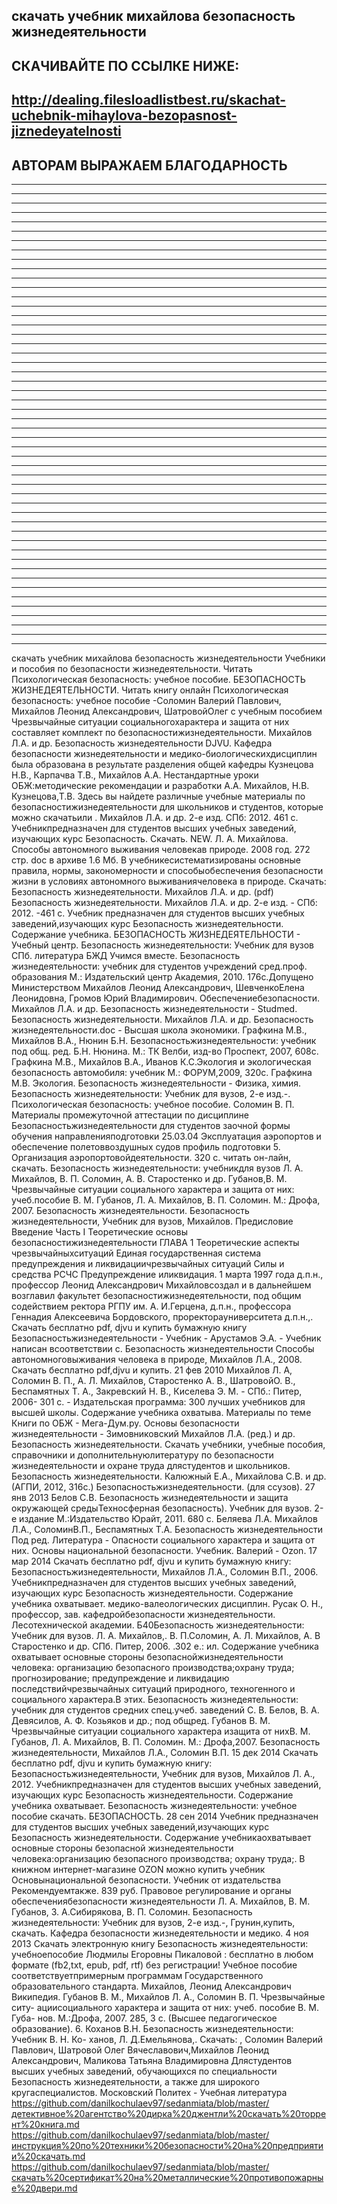 скачать учебник михайлова безопасность жизнедеятельности
--------------------------------------------------
СКАЧИВАЙТЕ ПО ССЫЛКЕ НИЖЕ:
--------------------------------------------------
http://dealing.filesloadlistbest.ru/skachat-uchebnik-mihaylova-bezopasnost-jiznedeyatelnosti
--------------------------------------------------
АВТОРАМ ВЫРАЖАЕМ БЛАГОДАРНОСТЬ
--------------------------------------------------
--------------------------------------------------
--------------------------------------------------
--------------------------------------------------
--------------------------------------------------
--------------------------------------------------
--------------------------------------------------
--------------------------------------------------
--------------------------------------------------
--------------------------------------------------
--------------------------------------------------
--------------------------------------------------
--------------------------------------------------
--------------------------------------------------
--------------------------------------------------
--------------------------------------------------
--------------------------------------------------
--------------------------------------------------
--------------------------------------------------
--------------------------------------------------
--------------------------------------------------
--------------------------------------------------
--------------------------------------------------
--------------------------------------------------
--------------------------------------------------
--------------------------------------------------
--------------------------------------------------
--------------------------------------------------
--------------------------------------------------
--------------------------------------------------
--------------------------------------------------
--------------------------------------------------
--------------------------------------------------
--------------------------------------------------
--------------------------------------------------
--------------------------------------------------
--------------------------------------------------
--------------------------------------------------
--------------------------------------------------
--------------------------------------------------
--------------------------------------------------
--------------------------------------------------
--------------------------------------------------
--------------------------------------------------
--------------------------------------------------
--------------------------------------------------
--------------------------------------------------
--------------------------------------------------
--------------------------------------------------
--------------------------------------------------
--------------------------------------------------
скачать учебник михайлова безопасность жизнедеятельности Учебники и пособия по безопасности жизнедеятельности. Читать Психологическая безопасность: учебное пособие. БЕЗОПАСНОСТЬ ЖИЗНЕДЕЯТЕЛЬНОСТИ. Читать книгу онлайн Психологическая безопасность: учебное пособие -Соломин Валерий Павлович, Михайлов Леонид Александрович, ШатровойОлег  с учебным пособием Чрезвычайные ситуации социальногохарактера и защита от них составляет комплект по безопасностижизнедеятельности. Михайлов Л.А. и др. Безопасность жизнедеятельности DJVU. Кафедра безопасности жизнедеятельности и медико-биологическихдисциплин была образована в результате разделения общей кафедры Кузнецова Н.В., Карпачва Т.В., Михайлов А.А. Нестандартные уроки ОБЖ:методические рекомендации и разработки  А.А. Михайлов, Н.В. Кузнецова,Т.В. Здесь вы найдете различные учебные материалы по безопасностижизнедеятельности для школьников и студентов, которые можно скачатьили . Михайлов Л.А. и др. 2-е изд.  СПб: 2012.  461 с. Учебникпредназначен для студентов высших учебных заведений, изучающих курс Безопасность. Скачать. NEW. Л. А. Михайлова. Способы автономного выживания человекав природе. 2008 год. 272 стр. doc в архиве 1.6 Мб. В учебникесистематизированы основные правила, нормы, закономерности и способыобеспечения безопасности жизни в условиях автономного выживаниячеловека в природе. Скачать: Безопасность жизнедеятельности. Михайлов Л.А. и др. (pdf) Безопасность жизнедеятельности. Михайлов Л.А. и др. 2-е изд. - СПб: 2012. -461 с. Учебник предназначен для студентов высших учебных заведений,изучающих курс Безопасность жизнедеятельности. Содержание учебника. БЕЗОПАСНОСТЬ ЖИЗНЕДЕЯТЕЛЬНОСТИ - Учебный центр. Безопасность жизнедеятельности: Учебник для вузов   СПб. литература БЖД  Учимся вместе. Безопасность жизнедеятельности: учебник для студентов учреждений сред.проф. образования  М.: Издательский центр Академия, 2010.  176с.Допущено Министерством  Михайлов Леонид Александрович, ШевченкоЕлена Леонидовна, Громов Юрий Владимирович. Обеспечениебезопасности. Михайлов Л.А. и др. Безопасность жизнедеятельности - Studmed. Безопасность жизнедеятельности. Михайлов Л.А. и др.
Безопасность жизнедеятельности.doc - Высшая школа экономики. Графкина М.В., Михайлов В.А., Нюнин Б.Н. Безопасностьжизнедеятельности: учебник  под общ. ред. Б.Н. Нюнина.  М.: ТК Велби, изд-во Проспект, 2007, 608с. Графкина М.В., Михайлов В.А., Иванов К.С.Экология и экологическая безопасность автомобиля: учебник  М.: ФОРУМ,2009, 320с. Графкина М.В. Экология. Безопасность жизнедеятельности - Физика, химия. Безопасность жизнедеятельности: Учебник для вузов, 2-е изд.-. Психологическая безопасность: учебное пособие. Соломин В. П. Материалы промежуточной аттестации по дисциплине Безопасностьжизнедеятельности для студентов заочной формы обучения направленияподготовки 25.03.04 Эксплуатация аэропортов и обеспечение полетоввоздушных судов профиль подготовки 5. Организация аэропортовойдеятельности. 320 с. читать он-лайн, скачать.  Безопасность жизнедеятельности: учебникдля вузов  Л. А. Михайлов, В. П. Соломин, А. В. Старостенко и др.  Губанов,В. М. Чрезвычайные ситуации социального характера и защита от них: учеб.пособие  В. М. Губанов, Л. А. Михайлов, В. П. Соломин.  М.: Дрофа, 2007. Безопасность жизнедеятельности. Безопасность жизнедеятельности, Учебник для вузов, Михайлов. Предисловие Введение Часть I Теоретические основы безопасностижизнедеятельности ГЛАВА 1 Теоретические аспекты чрезвычайныхситуаций Единая государственная система предупреждения и ликвидациичрезвычайных ситуаций Силы и средства РСЧС Предупреждение иликвидация. 1 марта 1997 года  д.п.н., профессор Леонид Александрович Михайловсоздал и в дальнейшем возглавил факультет безопасностижизнедеятельности, под общим содействием ректора РГПУ им. А. И.Герцена, д.п.н., профессора Геннадия Алексеевича Бордовского, проректорауниверситета д.п.н.,. Скачать бесплатно pdf, djvu и купить бумажную книгу Безопасностьжизнедеятельности - Учебник - Арустамов Э.А. - Учебник написан всоответствии с. Безопасность жизнедеятельности  Способы автономноговыживания человека в природе, Михайлов Л.А., 2008. Скачать бесплатно pdf,djvu и купить. 21 фев 2010  Михайлов Л. А, Соломин В. П., А. Л. Михайлов, Старостенко А. В., ШатровойО. В., Беспамятных Т. А., Закревский Н. В., Киселева Э. М. - СПб.: Питер, 2006- 301 с. - Издательская программа: 300 лучших учебников для высшей школы. Содержание учебника охватыва. Материалы по теме Книги по ОБЖ - Мега-Дум.ру. Основы безопасности жизнедеятельности - Зимовниковский
Михайлов Л.А. (ред.) и др. Безопасность жизнедеятельности. Скачать учебники, учебные пособия, справочники и дополнительнуюлитературу по безопасности жизнедеятельности и охране труда длястудентов и школьников.  Безопасность жизнедеятельности. Калюжный Е.А., Михайлова С.В. и др. (АГПИ, 2012, 316с.) Безопасностьжизнедеятельности. (для ссузов). 27 янв 2013  Белов С.В. Безопасность жизнедеятельности и защита окружающей средыТехносферная безопасность). Учебник для вузов. 2-е издание  М.:Издательство Юрайт, 2011.  680 с. Беляева Л.А.  Михайлов Л.А., СоломинВ.П., Беспамятных Т.А. Безопасность жизнедеятельности  Под ред. Литература - Опасности социального характера и защита от них. Основы национальной безопасности. Учебник. Валерий  - Ozon. 17 мар 2014  Скачать бесплатно pdf, djvu и купить бумажную книгу: Безопасностьжизнедеятельности, Михайлов Л.А., Соломин В.П., 2006. Учебникпредназначен для студентов высших учебных заведений, изучающих курс Безопасность жизнедеятельности. Содержание учебника охватывает. медико-валеологических дисциплин. Русак О. Н., профессор, зав. кафедройбезопасности жизнедеятельности. Лесотехнической академии. Б40Безопасность жизнедеятельности: Учебник для вузов.  Л. А. Михайлов,. В. П.Соломин, А. Л. Михайлов, А. В Старостенко и др.  СПб. Питер, 2006. .302 е.: ил. Содержание учебника охватывает основные стороны безопаснойжизнедеятельности человека: организацию безопасного производства;охрану труда; прогнозирование; предупреждение и ликвидацию последствийчрезвычайных ситуаций природного, техногенного и социального характера.В этих. Безопасность жизнедеятельности: учебник для студентов средних спец.учеб. заведений  С. В. Белов, В. А. Девясилов, А. Ф. Козьяков и др.; под общред.  Губанов В. М. Чрезвычайные ситуации социального характера изащита от нихВ. М. Губанов, Л. А. Михайлов, В. П. Соломин.  М.: Дрофа,2007. Безопасность жизнедеятельности, Михайлов Л.А., Соломин В.П. 15 дек 2014  Скачать бесплатно pdf, djvu и купить бумажную книгу: Безопасностьжизнедеятельности, Учебник для вузов, Михайлов Л. А., 2012. Учебникпредназначен для студентов высших учебных заведений, изучающих курс Безопасность жизнедеятельности. Содержание учебника охватывает. Безопасность жизнедеятельности: учебное пособие скачать. БЕЗОПАСНОСТЬ. 28 сен 2014  Учебник предназначен для студентов высших учебных заведений,изучающих курс Безопасность жизнедеятельности. Содержание учебникаохватывает основные стороны безопасной жизнедеятельности человека:организацию безопасного производства; охрану труда;. В книжном интернет-магазине OZON можно купить учебник Основынациональной безопасности. Учебник от издательства  Рекомендуемтакже. 839 руб. Правовое регулирование и органы обеспечениябезопасности жизнедеятельности Л. А. Михайлов, В. М. Губанов, З. А.Сибирякова, В. П. Соломин.
Безопасность жизнедеятельности: Учебник для вузов, 2-е изд.-, Грунин,купить, скачать. Кафедра безопасности жизнедеятельности и медико. 4 ноя 2013  Скачать электронную книгу Безопасность жизнедеятельности: учебноепособие Людмилы Егоровны Пикаловой : бесплатно в любом формате (fb2,txt, epub, pdf, rtf) без регистрации! Учебное пособие соответствуетпримерным программам Государственного образовательного стандарта. Михайлов, Леонид Александрович  Википедия. Губанов В. М., Михайлов Л. А., Соломин В. П. Чрезвычайные ситу- ациисоциального характера и защита от них: учеб. пособие  В. М. Губа- нов. М.:Дрофа, 2007. 285, 3 с. (Высшее педагогическое образование). 6. Коханов В.Н. Безопасность жизнедеятельности: Учебник  В. Н. Ко- ханов, Л. Д.Емельянова,. Скачать: , Соломин Валерий Павлович, Шатровой Олег Вячеславович,Михайлов Леонид Александрович, Маликова Татьяна Владимировна  Длястудентов высших учебных заведений, обучающихся по специальности Безопасность жизнедеятельности, а также для широкого кругаспециалистов. Московский Политех - Учебная литература
https://github.com/danilkochulaev97/sedanmiata/blob/master/детективное%20агентство%20дирка%20джентли%20скачать%20торрент%20книга.md
https://github.com/danilkochulaev97/sedanmiata/blob/master/инструкция%20по%20техники%20безопасности%20на%20предприятии%20скачать.md
https://github.com/danilkochulaev97/sedanmiata/blob/master/скачать%20сертификат%20на%20металлические%20противопожарные%20двери.md
